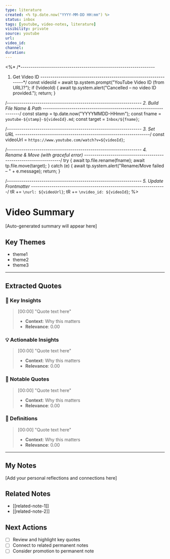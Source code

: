 ```yaml
---
type: literature
created: <% tp.date.now("YYYY-MM-DD HH:mm") %>
status: inbox
tags: [youtube, video-notes, literature]
visibility: private
source: youtube
url: 
video_id: 
channel: 
duration: 
---
```

<%*
/*------------------------------------------------------------------
  1. Get Video ID
------------------------------------------------------------------*/
const videoId = await tp.system.prompt("YouTube Video ID (from URL)?");
if (!videoId) {
  await tp.system.alert("Cancelled – no video ID provided.");
  return;
}

/*------------------------------------------------------------------
  2. Build File Name & Path
------------------------------------------------------------------*/
const stamp  = tp.date.now("YYYYMMDD-HHmm");
const fname  = `youtube-${stamp}-${videoId}.md`;
const target = `Inbox/${fname}`;

/*------------------------------------------------------------------
  3. Set URL
------------------------------------------------------------------*/
const videoUrl = `https://www.youtube.com/watch?v=${videoId}`;

/*------------------------------------------------------------------
  4. Rename & Move (with graceful error)
------------------------------------------------------------------*/
try {
  await tp.file.rename(fname);
  await tp.file.move(target);
} catch (e) {
  await tp.system.alert("Rename/Move failed – " + e.message);
  return;
}

/*------------------------------------------------------------------
  5. Update Frontmatter
------------------------------------------------------------------*/
tR += `\nurl: ${videoUrl}`;
tR += `\nvideo_id: ${videoId}`;
%>

# Video Summary

[Auto-generated summary will appear here]

## Key Themes

- theme1
- theme2
- theme3

---

## Extracted Quotes

### 🎯 Key Insights

> [00:00] "Quote text here"
> - **Context**: Why this matters
> - **Relevance**: 0.00

### 💡 Actionable Insights

> [00:00] "Quote text here"
> - **Context**: Why this matters
> - **Relevance**: 0.00

### 📝 Notable Quotes

> [00:00] "Quote text here"
> - **Context**: Why this matters
> - **Relevance**: 0.00

### 📖 Definitions

> [00:00] "Quote text here"
> - **Context**: Why this matters
> - **Relevance**: 0.00

---

## My Notes

[Add your personal reflections and connections here]

## Related Notes

- [[related-note-1]]
- [[related-note-2]]

## Next Actions

- [ ] Review and highlight key quotes
- [ ] Connect to related permanent notes
- [ ] Consider promotion to permanent note
